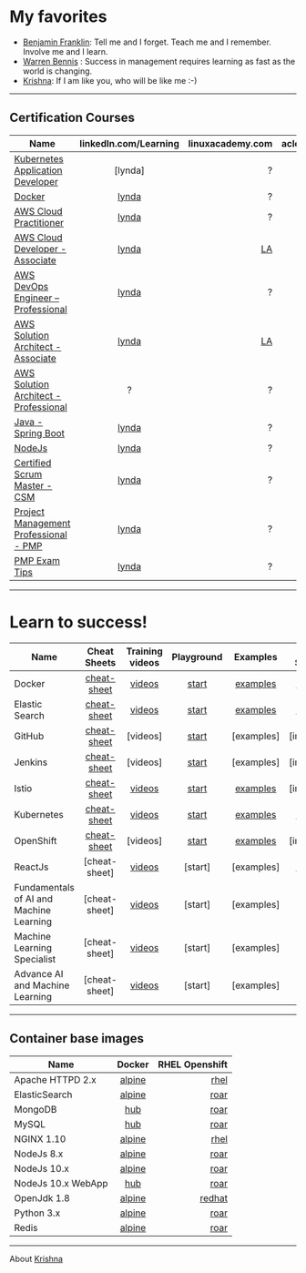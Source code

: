 # My favorites
- [Benjamin Franklin](https://en.wikipedia.org/wiki/Benjamin_Franklin): Tell me and I forget. Teach me and I remember. Involve me and I learn.
- [Warren Bennis](https://en.wikipedia.org/wiki/Warren_Bennis) : Success in management requires learning as fast as the world is changing.
- [Krishna](https://www.linkedin.com/in/krishnamanchikalapudi/): If I am like you, who will be like me :-)

***

## Certification Courses

| Name | linkedIn.com/Learning | linuxacademy.com | acloud.guru  |
| ------------- |:-------------:| -----:| -----:|
| [Kubernetes Application Developer](https://www.cncf.io/certification/ckad/) | [lynda] | ? | ? |
| [Docker](https://success.docker.com/certification) | [lynda](https://www.lynda.com/learning-paths/Developer/prepare-for-the-docker-certified-associate-dca-certification) | ? | ? |
| [AWS Cloud Practitioner](https://aws.amazon.com/certification/certified-solutions-architect-associate/) | [lynda](https://www.lynda.com/learning-paths/IT/become-an-aws-cloud-practitioner) | ? | [acloud](https://acloud.guru/learn/aws-certified-cloud-practitioner) |
| [AWS Cloud Developer - Associate](https://aws.amazon.com/certification/certified-developer-associate/) | [lynda](https://www.lynda.com/learning-paths/Developer/become-a-cloud-developer) | [LA](https://linuxacademy.com/cp/modules/view/id/181) | [acloud](https://learn.acloud.guru/course/aws-certified-developer-associate-june-2018) |
| [AWS DevOps Engineer – Professional](https://aws.amazon.com/certification/certified-devops-engineer-professional/) | [lynda](https://www.lynda.com/learning-paths/Web/prepare-for-aws-devops-engineer-professional-certification) | ? | [acloud](https://acloud.guru/learn/aws-certified-devops-engineer-professional) |
| [AWS Solution Architect - Associate](https://aws.amazon.com/certification/certified-solutions-architect-associate/) | [lynda](https://www.lynda.com/learning-paths/IT/prepare-for-aws-solutions-architect-associate-certification) | [LA](https://linuxacademy.com/cp/coursescheduler/view/id/240764) | [acloud](https://acloud.guru/course/aws-certified-solutions-architect-associate/) |
| [AWS Solution Architect - Professional](https://aws.amazon.com/certification/certified-solutions-architect-professional/) | ? | ? | [acloud](https://learn.acloud.guru/course/aws-certified-solutions-architect-professional-2019/) |
| [Java - Spring Boot]() | [lynda](https://www.lynda.com/learning-paths/Web/become-a-spring-developer) | ? | ? |
| [NodeJs]() | [lynda](https://www.lynda.com/learning-paths/Web/become-a-nodejs-developer) | ? | ? |
| [Certified Scrum Master - CSM](https://www.scrumalliance.org/get-certified/scrum-master-track/certified-scrummaster) | [lynda](https://www.lynda.com/Project-Management-tutorials/Cert-Prep-Certified-Scrum-Master/699334-2.html) | ? | ? |
| [Project Management Professional - PMP](https://www.pmi.org/certifications/types/project-management-pmp) | [lynda](https://www.lynda.com/Project-Management-tutorials/Cert-Prep-Project-Management-Professional-PMP/659716-2.html) | ? | ? |
| [PMP Exam Tips](https://www.pmi.org/certifications/types/project-management-pmp) | [lynda](https://www.lynda.com/Project-Management-tutorials/Exam-Tips-Project-Management-Professional-PMP/679615-2.html) | ? | ? |



***

# Learn to success!
| Name | Cheat Sheets | Training videos | Playground  | Examples | PC Setup | 
| ------------- |:-------------:|:-------------:|:-------------:|:-------------:| -----:|
| Docker | [cheat-sheet](https://www.docker.com/sites/default/files/Docker_CheatSheet_08.09.2016_0.pdf) | [videos](https://youtu.be/kwsJIH5TGIg)  | [start](https://training.play-with-docker.com/ops-s1-hello/) | [examples](https://github.com/docker/labs/tree/master/developer-tools)  | [install](https://docs.docker.com/docker-for-mac/install/) |
| Elastic Search | [cheat-sheet](http://elasticsearch-cheatsheet.jolicode.com/) | [videos](https://www.elastic.co/videos) | [start](https://www.katacoda.com/courses/elasticsearch/playground) | [examples](https://github.com/elastic/examples)  | [install](https://www.elastic.co/guide/en/elasticsearch/reference/current/install-elasticsearch.html) |
| GitHub | [cheat-sheet](https://services.github.com/on-demand/downloads/github-git-cheat-sheet.pdf) | [videos] | [start](https://www.katacoda.com/courses/git) | [examples]  | [install] |
| Jenkins | [cheat-sheet](https://jenkins.io/user-handbook.pdf) | [videos] | [start](https://youtu.be/Lxd6JMMxuwo) | [examples]  | [install] | 
| Istio | [cheat-sheet](https://istio.io/docs/reference/commands/istioctl/) | [videos](https://www.youtube.com/watch?v=gauOI0O9fRM) | [start](https://www.katacoda.com/courses/istio) | [examples](https://github.com/istio/istio/tree/master/samples)  | [install] |
| Kubernetes | [cheat-sheet](https://kubernetes.io/docs/reference/kubectl/cheatsheet/) | [videos](https://www.youtube.com/playlist?list=PLBAFXs0YjviLrsyydCzxWrIP_1-wkcSHS) | [start](https://training.play-with-kubernetes.com/kubernetes-workshop) | [examples](https://github.com/kubernetes/examples)  | [install](https://kubernetes.io/docs/tasks/tools/install-kubectl/#install-kubectl-binary-using-curl) |
| OpenShift | [cheat-sheet](http://design.jboss.org/redhatdeveloper/marketing/openshift_cheatsheet/cheatsheet/images/openshift_cheat_sheet_r3v1.pdf) | [videos] | [start](https://learn.openshift.com/introduction/getting-started/) | [examples](https://github.com/RedHatWorkshops/openshiftv3-workshop)  | [install] |
| ReactJs | [cheat-sheet] | [videos](https://www.lynda.com/learning-paths/Web/become-a-react-developer) | [start] | [examples] | [install](https://reactjs.org) | 
|Fundamentals of AI and Machine Learning | [cheat-sheet] | [videos](https://www.lynda.com/learning-paths/IT/master-the-fundamentals-of-ai-and-machine-learning) | [start] | [examples] | [N/A] | 
|Machine Learning Specialist | [cheat-sheet] | [videos](https://www.lynda.com/learning-paths/IT/become-a-machine-learning-specialist) | [start] | [examples] | [N/A] | 
|Advance AI and Machine Learning | [cheat-sheet] | [videos](https://www.lynda.com/learning-paths/IT/advance-your-skills-in-ai-and-machine-learning) | [start] | [examples] | [N/A] | 


<!--

|  | [cheat-sheet]() | [videos]() | [start]() | [examples]() | [install]() | 
|  | [cheat-sheet]() | [videos]() | [start]() | [examples]() | [install]() | 
|  | [cheat-sheet]() | [videos]() | [start]() | [examples]() | [install]() | 

-->

***

## Container base images

| Name | Docker | RHEL Openshift |
| ------------- |:-------------:| -----:|
| Apache HTTPD 2.x | [alpine](https://github.com/docker-library/httpd/blob/master/2.4/alpine/Dockerfile) | [rhel](https://access.redhat.com/containers/?tab=images&platform=docker#/registry.access.redhat.com/rhscl/httpd-24-rhel7)  | [examples]()  |
| ElasticSearch | [alpine](https://github.com/docker-library/elasticsearch/blob/master/5/alpine/Dockerfile) | [roar]()  | [examples]()  | 
| MongoDB | [hub]() | [roar]()  | [examples]()  |
| MySQL | [hub]() | [roar]()  | [examples]()  |
| NGINX 1.10 | [alpine](https://github.com/nginxinc/docker-nginx/blob/master/mainline/alpine/Dockerfile) | [rhel](https://access.redhat.com/containers/?tab=images&platform=docker#/registry.access.redhat.com/rhscl/nginx-110-rhel7)  | [examples]()  |
| NodeJs 8.x | [alpine](https://github.com/nodejs/docker-node/blob/master/8/alpine/Dockerfile) | [roar](https://access.redhat.com/containers/?tab=images&platform=docker#/registry.access.redhat.com/rhoar-nodejs/nodejs-8)  | [examples]()  |
| NodeJs 10.x | [alpine](https://github.com/nodejs/docker-node/blob/master/10/alpine/Dockerfile) | [roar](https://access.redhat.com/containers/?tab=images&platform=docker#/registry.access.redhat.com/rhoar-nodejs/nodejs-10)  | [examples]()  |
| NodeJs 10.x WebApp | [hub]() | [roar](https://access.redhat.com/containers/?tab=overview#/registry.access.redhat.com/rhoar-nodejs-tech-preview/rhoar-nodejs-10-webapp)  | [examples]()  |
| OpenJdk 1.8 | [alpine](https://github.com/docker-library/openjdk/blob/master/8/jdk/alpine/Dockerfile) | [redhat](https://access.redhat.com/containers/?tab=images&platform=docker#/registry.access.redhat.com/redhat-openjdk-18/openjdk18-openshift)  | [examples]()  |
| Python 3.x | [alpine](https://github.com/docker-library/python/blob/master/3.7/alpine3.8/Dockerfile) | [roar]()  | [examples]()  |
| Redis | [alpine](https://github.com/docker-library/redis/blob/master/5.0/Dockerfile) | [roar](https://access.redhat.com/containers/?tab=images&platform=docker#/registry.access.redhat.com/rhscl/redis-32-rhel7)  | [examples]() |

<!--
|  | [alpine]() | [roar]() | [examples]() | [aws]() |
|  | [alpine]() | [roar]() | [examples]() | [aws]() |
|  | [alpine]() | [roar]() | [examples]() | [aws]() |
-->

***


About [Krishna](https://www.linkedin.com/in/krishnamanchikalapudi/)



